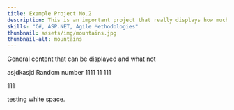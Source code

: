 ```yaml
---
title: Example Project No.2
description: This is an important project that really displays how much I know about great code. Quite frankly, I am a coding genius.
skills: "C#, ASP.NET, Agile Methodologies"
thumbnail: assets/img/mountains.jpg
thumbnail-alt: mountains
---
```


General content that can be displayed and what not

asjdkasjd Random number 1111 
11
111


111

testing white space.